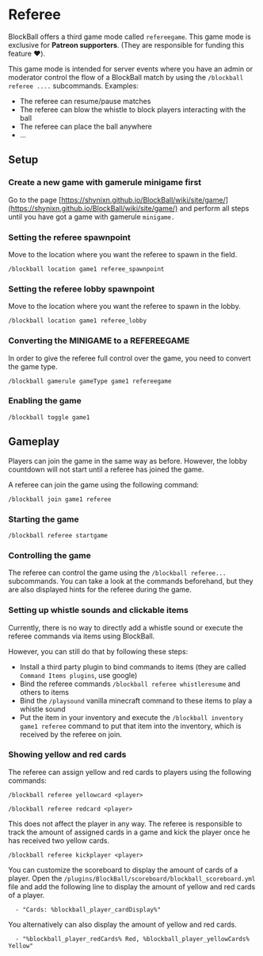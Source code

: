 # Referee

BlockBall offers a third game mode called ``refereegame``. This game mode is exclusive for **Patreon supporters**. (They are responsible for funding this feature :heart:).

This game mode is intended for server events where you have an admin or moderator control the flow of a BlockBall match by using the ``/blockball referee ....`` subcommands.
Examples:

* The referee can resume/pause matches
* The referee can blow the whistle to block players interacting with the ball
* The referee can place the ball anywhere
* ...


## Setup

### Create a new game with gamerule minigame first

Go to the page [https://shynixn.github.io/BlockBall/wiki/site/game/](https://shynixn.github.io/BlockBall/wiki/site/game/) and perform all steps until you have got a game with gamerule ``minigame.``

### Setting the referee spawnpoint

Move to the location where you want the referee to spawn in the field.

```
/blockball location game1 referee_spawnpoint
```

### Setting the referee lobby spawnpoint

Move to the location where you want the referee to spawn in the lobby.

```
/blockball location game1 referee_lobby
```

### Converting the MINIGAME to a REFEREEGAME

In order to give the referee full control over the game, you need to convert the game type.

```
/blockball gamerule gameType game1 refereegame
```

### Enabling the game

```
/blockball toggle game1
```

## Gameplay

Players can join the game in the same way as before. However, the lobby countdown will not start until a referee has joined the game.

A referee can join the game using the following command:

```
/blockball join game1 referee
```

### Starting the game

``/blockball referee startgame``

### Controlling the game

The referee can control the game using the ``/blockball referee...`` subcommands. You can take a look at the commands beforehand, but they
are also displayed hints for the referee during the game.

### Setting up whistle sounds and clickable items

Currently, there is no way to directly add a whistle sound or execute the referee commands via items using BlockBall.

However, you can still do that by following these steps:

* Install a third party plugin to bind commands to items (they are called ``Command Items plugins``, use google)
* Bind the referee commands ``/blockball referee whistleresume`` and others to items
* Bind the ``/playsound`` vanilla minecraft command to these items to play a whistle sound
* Put the item in your inventory and execute the ``/blockball inventory game1 referee`` command to put that item into the inventory, which is received by the referee on join.

### Showing yellow and red cards

The referee can assign yellow and red cards to players using the following commands:

```
/blockball referee yellowcard <player>
```

```
/blockball referee redcard <player>
```

This does not affect the player in any way. The referee is responsible to track the amount of assigned cards in a game and kick the player once he has received two yellow cards.

```
/blockball referee kickplayer <player>
```

You can customize the scoreboard to display the amount of cards of a player. 
Open the ``/plugins/BlockBall/scoreboard/blockball_scoreboard.yml`` file and add the following line to display  the amount of yellow and red cards of a player.

```
  - "Cards: %blockball_player_cardDisplay%"
```

You alternatively can also display the amount of yellow and red cards.

```
  - "%blockball_player_redCards% Red, %blockball_player_yellowCards% Yellow"
```






